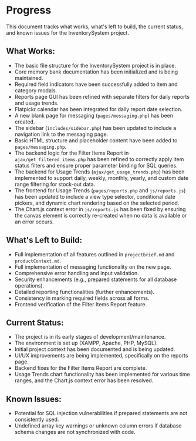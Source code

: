 # Progress

This document tracks what works, what's left to build, the current status, and known issues for the InventorySystem project.

## What Works:
- The basic file structure for the InventorySystem project is in place.
- Core memory bank documentation has been initialized and is being maintained.
- Required field indicators have been successfully added to item and category modals.
- Reports page GUI has been refined with separate filters for daily reports and usage trends.
- Flatpickr calendar has been integrated for daily report date selection.
- A new blank page for messaging (`pages/messaging.php`) has been created.
- The sidebar (`includes/sidebar.php`) has been updated to include a navigation link to the messaging page.
- Basic HTML structure and placeholder content have been added to `pages/messaging.php`.
- The backend logic for the Filter Items Report in `ajax/get_filtered_items.php` has been refined to correctly apply item status filters and ensure proper parameter binding for SQL queries.
- The backend for Usage Trends (`ajax/get_usage_trends.php`) has been implemented to support daily, weekly, monthly, yearly, and custom date range filtering for stock-out data.
- The frontend for Usage Trends (`pages/reports.php` and `js/reports.js`) has been updated to include a view type selector, conditional date pickers, and dynamic chart rendering based on the selected period.
- The Chart.js context error in `js/reports.js` has been fixed by ensuring the canvas element is correctly re-created when no data is available or an error occurs.

## What's Left to Build:
- Full implementation of all features outlined in `projectbrief.md` and `productContext.md`.
- Full implementation of messaging functionality on the new page.
- Comprehensive error handling and input validation.
- Security enhancements (e.g., prepared statements for all database operations).
- Detailed reporting functionalities (further enhancements).
- Consistency in marking required fields across all forms.
- Frontend verification of the Filter Items Report feature.

## Current Status:
- The project is in its early stages of development/maintenance.
- The environment is set up (XAMPP, Apache, PHP, MySQL).
- Initial project context has been documented and is being updated.
- UI/UX improvements are being implemented, specifically on the reports page.
- Backend fixes for the Filter Items Report are complete.
- Usage Trends chart functionality has been implemented for various time ranges, and the Chart.js context error has been resolved.

## Known Issues:
- Potential for SQL injection vulnerabilities if prepared statements are not consistently used.
- Undefined array key warnings or unknown column errors if database schema changes are not synchronized with code.
